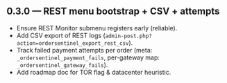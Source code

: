 ## 0.3.0 — REST menu bootstrap + CSV + attempts
- Ensure REST Monitor submenu registers early (reliable).
- Add CSV export of REST logs (`admin-post.php?action=ordersentinel_export_rest_csv`).
- Track failed payment attempts per order (meta: `_ordersentinel_payment_fails`, per-gateway map: `_ordersentinel_gateway_fails`).
- Add roadmap doc for TOR flag & datacenter heuristic.
